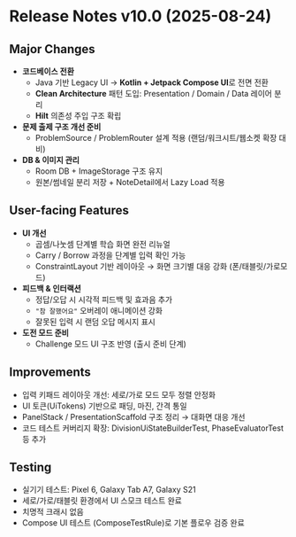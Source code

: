 # Release Notes v10.0 (2025-08-24)

## Major Changes
- **코드베이스 전환**
  - Java 기반 Legacy UI → **Kotlin + Jetpack Compose UI**로 전면 전환
  - **Clean Architecture** 패턴 도입: Presentation / Domain / Data 레이어 분리
  - **Hilt** 의존성 주입 구조 확립
- **문제 출제 구조 개선 준비**
  - ProblemSource / ProblemRouter 설계 적용 (랜덤/워크시트/웹소켓 확장 대비)
- **DB & 이미지 관리**
  - Room DB + ImageStorage 구조 유지
  - 원본/썸네일 분리 저장 + NoteDetail에서 Lazy Load 적용

## User-facing Features
- **UI 개선**
  - 곱셈/나눗셈 단계별 학습 화면 완전 리뉴얼
  - Carry / Borrow 과정을 단계별 입력 확인 가능
  - ConstraintLayout 기반 레이아웃 → 화면 크기별 대응 강화 (폰/태블릿/가로모드)
- **피드백 & 인터랙션**
  - 정답/오답 시 시각적 피드백 및 효과음 추가
  - `"참 잘했어요"` 오버레이 애니메이션 강화
  - 잘못된 입력 시 랜덤 오답 메시지 표시
- **도전 모드 준비**
  - Challenge 모드 UI 구조 반영 (출시 준비 단계)

## Improvements
- 입력 키패드 레이아웃 개선: 세로/가로 모드 모두 정렬 안정화
- UI 토큰(UiTokens) 기반으로 패딩, 마진, 간격 통일
- PanelStack / PresentationScaffold 구조 정리 → 대화면 대응 개선
- 코드 테스트 커버리지 확장: DivisionUiStateBuilderTest, PhaseEvaluatorTest 등 추가

## Testing
- 실기기 테스트: Pixel 6, Galaxy Tab A7, Galaxy S21
- 세로/가로/태블릿 환경에서 UI 스모크 테스트 완료
- 치명적 크래시 없음
- Compose UI 테스트 (ComposeTestRule)로 기본 플로우 검증 완료

